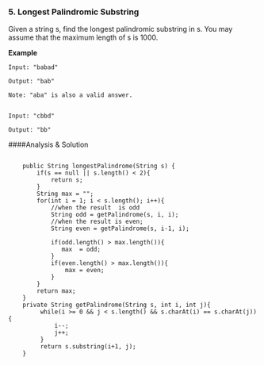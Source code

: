 ### 5. Longest Palindromic Substring
Given a string s, find the longest palindromic substring in s. You may assume that the maximum length of s is 1000.

**Example**

~~~
Input: "babad"

Output: "bab"

Note: "aba" is also a valid answer.


Input: "cbbd"

Output: "bb"

~~~

####Analysis & Solution

~~~

    public String longestPalindrome(String s) {
        if(s == null || s.length() < 2){
            return s;
        }
        String max = "";
        for(int i = 1; i < s.length(); i++){
            //when the result  is odd
            String odd = getPalindrome(s, i, i);
            //when the result is even;
            String even = getPalindrome(s, i-1, i);
            
            if(odd.length() > max.length()){
               max  = odd;
            }
            if(even.length() > max.length()){
                max = even;
            }
        }
        return max;
    }
    private String getPalindrome(String s, int i, int j){
         while(i >= 0 && j < s.length() && s.charAt(i) == s.charAt(j)){
             i--;
             j++;
         }
         return s.substring(i+1, j);
    }

~~~






